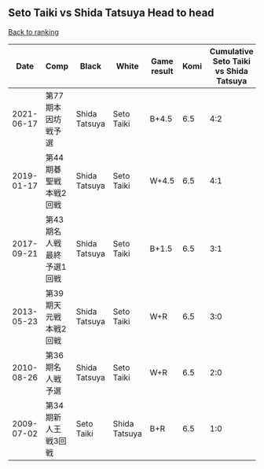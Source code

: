 ## Seto Taiki vs Shida Tatsuya Head to head

[Back to ranking](../../index.md)




| **Date** | **Comp** | **Black** | **White** | **Game result** | **Komi** | **Cumulative Seto Taiki vs Shida Tatsuya** | **Seto Taiki streak** | **Shida Tatsuya streak** | 
| --- | --- | --- | --- | --- | --- | --- | --- | --- |
| 2021-06-17 | 第77期本因坊戦予選 | Shida Tatsuya | Seto Taiki | B+4.5 | 6.5 | 4:2 | 0 | 1 | 
| 2019-01-17 | 第44期碁聖戦本戦2回戦 | Shida Tatsuya | Seto Taiki | W+4.5 | 6.5 | 4:1 | 1 | 0 | 
| 2017-09-21 | 第43期名人戦　最終予選1回戦 | Shida Tatsuya | Seto Taiki | B+1.5 | 6.5 | 3:1 | 0 | 1 | 
| 2013-05-23 | 第39期天元戦本戦2回戦 | Shida Tatsuya | Seto Taiki | W+R | 6.5 | 3:0 | 3 | 0 | 
| 2010-08-26 | 第36期名人戦予選 | Shida Tatsuya | Seto Taiki | W+R | 6.5 | 2:0 | 2 | 0 | 
| 2009-07-02 | 第34期新人王戦3回戦 | Seto Taiki | Shida Tatsuya | B+R | 6.5 | 1:0 | 1 | 0 |




